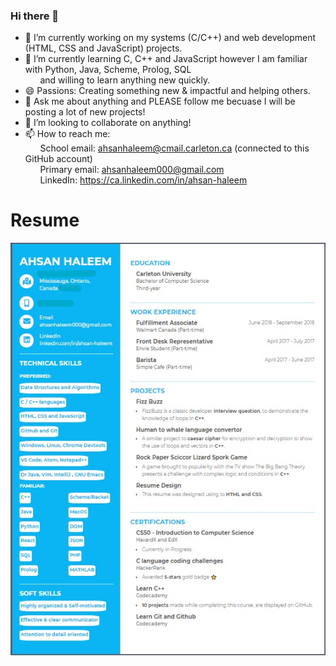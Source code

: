 ### Hi there 👋

- 🔭 I’m currently working on my systems (C/C++) and web development (HTML, CSS and JavaScript) projects.  
- 🌱 I’m currently learning C, C++ and JavaScript however I am familiar with Python, Java, Scheme, Prolog, SQL <br />
&nbsp;&nbsp;&nbsp;&nbsp;&nbsp;&nbsp;and willing to learn anything new quickly.
- 😄 Passions: Creating something new & impactful and helping others.
- 💬 Ask me about anything and PLEASE follow me becuase I will be posting a lot of new projects!
- 👯 I’m looking to collaborate on anything!
- 📫 How to reach me: <br />
&nbsp;&nbsp;&nbsp;&nbsp;&nbsp;&nbsp;School email: ahsanhaleem@cmail.carleton.ca (connected to this GitHub account) <br />
&nbsp;&nbsp;&nbsp;&nbsp;&nbsp;&nbsp;Primary email: ahsanhaleem000@gmail.com <br />
&nbsp;&nbsp;&nbsp;&nbsp;&nbsp;&nbsp;LinkedIn: https://ca.linkedin.com/in/ahsan-haleem <br />

# Resume
![](InkedResumepic.jpg)
